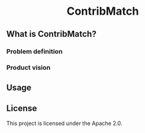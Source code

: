 <h1 align="center">ContribMatch</h1>

## What is ContribMatch?

### Problem definition

### Product vision

## Usage

## License

This project is licensed under the Apache 2.0.
